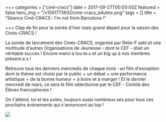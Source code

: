+++
categories = ["ciné-cracs"]
date = 2017-09-27T00:00:00Z
featured = false
hero_img = "/v1591773632/cine-cracs_a4ulmx.png"
tags = []
title = "Séance Ciné-CRACS : I'm not from Barcelona !"

+++
Clap de fin pour la soirée d'hier mais grand départ pour la saison des Cinés-CRACS !

La soirée de lancement des Cinés-CRACS, organisé par Relie-F asbl et une multitude d'autres Organisations de Jeunesse - dont le CEF - était un véritable succès ! Encore merci à tou.te.s et un big up à nos membres présent.e.s !

Retrouve tous les derniers mercredis de chaque mois : un film d'exception dont le thème est choisi par le public + un débat + une performance artistique + de la bonne humeur + à boire et à manger ! Et le dernier mercredi de mars, ce sera le film sélectionné par le CEF - Comité des Élèves francophones !

On t'attend, toi et tes potes, toujours aussi nombreux.ses pour tous ces prochains événements qui s'annoncent au top !

![](https://res.cloudinary.com/cefasbl/image/upload/c_limit,dpr_auto,q_70,w_740,f_auto/v1591773617/cine-cracs-2_pojloa.png)